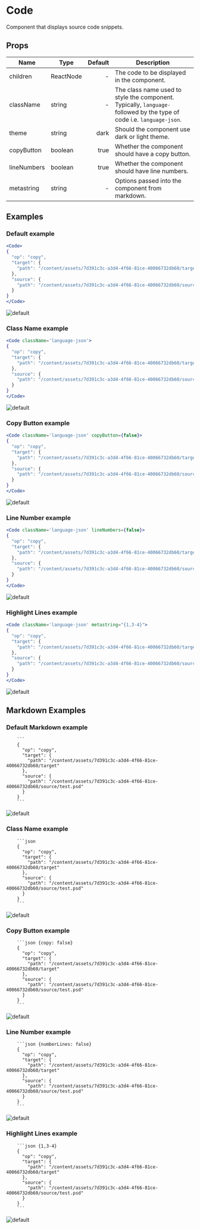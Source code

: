 # Code

Component that displays source code snippets.

## Props

| Name        | Type      | Default | Description                                                                                                           |
| ----------- | --------- | ------: | --------------------------------------------------------------------------------------------------------------------- |
| children    | ReactNode |       - | The code to be displayed in the component.                                                                            |
| className   | string    |       - | The class name used to style the component. Typically, `language-` followed by the type of code i.e. `language-json`. |
| theme       | string    |    dark | Should the component use dark or light theme.                                                                         |
| copyButton  | boolean   |    true | Whether the component should have a copy button.                                                                      |
| lineNumbers | boolean   |    true | Whether the component should have line numbers.                                                                       |
| metastring  | string    |       - | Options passed into the component from markdown.                                                                      |

## Examples

### Default example

```jsx
<Code>
{
  "op": "copy",
  "target": {
    "path": "/content/assets/7d391c3c-a3d4-4f66-81ce-40066732db60/target"
  },
  "source": {
    "path": "/content/assets/7d391c3c-a3d4-4f66-81ce-40066732db60/source/test.psd"
  }
}
</Code>
```

![default](./images/default.png)

### Class Name example

```jsx
<Code className='language-json'>
{
  "op": "copy",
  "target": {
    "path": "/content/assets/7d391c3c-a3d4-4f66-81ce-40066732db60/target"
  },
  "source": {
    "path": "/content/assets/7d391c3c-a3d4-4f66-81ce-40066732db60/source/test.psd"
  }
}
</Code>
```

![default](./images/className.png)

### Copy Button example

```jsx
<Code className='language-json' copyButton={false}>
{
  "op": "copy",
  "target": {
    "path": "/content/assets/7d391c3c-a3d4-4f66-81ce-40066732db60/target"
  },
  "source": {
    "path": "/content/assets/7d391c3c-a3d4-4f66-81ce-40066732db60/source/test.psd"
  }
}
</Code>
```

![default](./images/noCopy.png)

### Line Number example

```jsx
<Code className='language-json' lineNumbers={false}>
{
  "op": "copy",
  "target": {
    "path": "/content/assets/7d391c3c-a3d4-4f66-81ce-40066732db60/target"
  },
  "source": {
    "path": "/content/assets/7d391c3c-a3d4-4f66-81ce-40066732db60/source/test.psd"
  }
}
</Code>
```

![default](./images/noLineNumbers.png)

### Highlight Lines example

```jsx
<Code className='language-json' metastring="{1,3-4}">
{
  "op": "copy",
  "target": {
    "path": "/content/assets/7d391c3c-a3d4-4f66-81ce-40066732db60/target"
  },
  "source": {
    "path": "/content/assets/7d391c3c-a3d4-4f66-81ce-40066732db60/source/test.psd"
  }
}
</Code>
```

![default](./images/highlightLines.png)

## Markdown Examples

### Default Markdown example

````
    ```
    {
      "op": "copy",
      "target": {
        "path": "/content/assets/7d391c3c-a3d4-4f66-81ce-40066732db60/target"
      },
      "source": {
        "path": "/content/assets/7d391c3c-a3d4-4f66-81ce-40066732db60/source/test.psd"
      }
    }
    ```
````

![default](./images/default.png)

### Class Name example

````
    ```json
    {
      "op": "copy",
      "target": {
        "path": "/content/assets/7d391c3c-a3d4-4f66-81ce-40066732db60/target"
      },
      "source": {
        "path": "/content/assets/7d391c3c-a3d4-4f66-81ce-40066732db60/source/test.psd"
      }
    }
    ```
````

![default](./images/className.png)

### Copy Button example

````
    ```json {copy: false}
    {
      "op": "copy",
      "target": {
        "path": "/content/assets/7d391c3c-a3d4-4f66-81ce-40066732db60/target"
      },
      "source": {
        "path": "/content/assets/7d391c3c-a3d4-4f66-81ce-40066732db60/source/test.psd"
      }
    }
    ```
````

![default](./images/noCopy.png)

### Line Number example

````
    ```json {numberLines: false}
    {
      "op": "copy",
      "target": {
        "path": "/content/assets/7d391c3c-a3d4-4f66-81ce-40066732db60/target"
      },
      "source": {
        "path": "/content/assets/7d391c3c-a3d4-4f66-81ce-40066732db60/source/test.psd"
      }
    }
    ```
````

![default](./images/noLineNumbers.png)

### Highlight Lines example

````
    ```json {1,3-4}
    {
      "op": "copy",
      "target": {
        "path": "/content/assets/7d391c3c-a3d4-4f66-81ce-40066732db60/target"
      },
      "source": {
        "path": "/content/assets/7d391c3c-a3d4-4f66-81ce-40066732db60/source/test.psd"
      }
    }
    ```
````

![default](./images/highlightLines.png)
